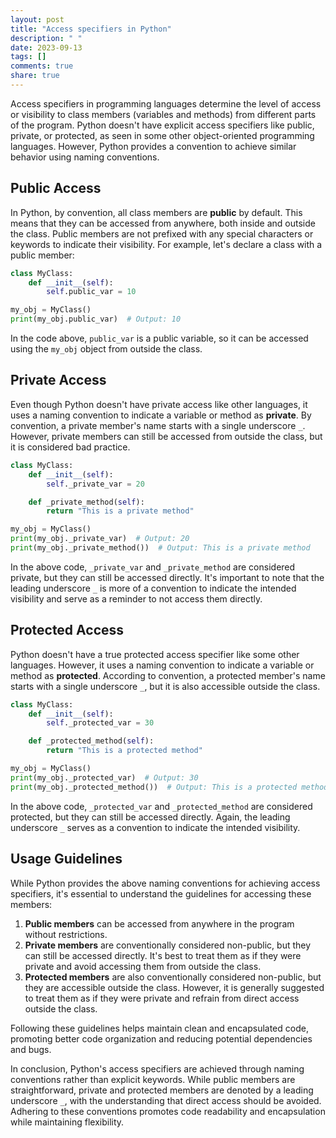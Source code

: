 ```yaml
---
layout: post
title: "Access specifiers in Python"
description: " "
date: 2023-09-13
tags: []
comments: true
share: true
---
```


Access specifiers in programming languages determine the level of access or visibility to class members (variables and methods) from different parts of the program. Python doesn't have explicit access specifiers like public, private, or protected, as seen in some other object-oriented programming languages. However, Python provides a convention to achieve similar behavior using naming conventions.

## Public Access

In Python, by convention, all class members are **public** by default. This means that they can be accessed from anywhere, both inside and outside the class. Public members are not prefixed with any special characters or keywords to indicate their visibility. For example, let's declare a class with a public member:

```python
class MyClass:
    def __init__(self):
        self.public_var = 10

my_obj = MyClass()
print(my_obj.public_var)  # Output: 10
```

In the code above, `public_var` is a public variable, so it can be accessed using the `my_obj` object from outside the class.

## Private Access

Even though Python doesn't have private access like other languages, it uses a naming convention to indicate a variable or method as **private**. By convention, a private member's name starts with a single underscore `_`. However, private members can still be accessed from outside the class, but it is considered bad practice.

```python
class MyClass:
    def __init__(self):
        self._private_var = 20

    def _private_method(self):
        return "This is a private method"

my_obj = MyClass()
print(my_obj._private_var)  # Output: 20
print(my_obj._private_method())  # Output: This is a private method
```

In the above code, `_private_var` and `_private_method` are considered private, but they can still be accessed directly. It's important to note that the leading underscore `_` is more of a convention to indicate the intended visibility and serve as a reminder to not access them directly.

## Protected Access

Python doesn't have a true protected access specifier like some other languages. However, it uses a naming convention to indicate a variable or method as **protected**. According to convention, a protected member's name starts with a single underscore `_`, but it is also accessible outside the class.

```python
class MyClass:
    def __init__(self):
        self._protected_var = 30

    def _protected_method(self):
        return "This is a protected method"

my_obj = MyClass()
print(my_obj._protected_var)  # Output: 30
print(my_obj._protected_method())  # Output: This is a protected method
```

In the above code, `_protected_var` and `_protected_method` are considered protected, but they can still be accessed directly. Again, the leading underscore `_` serves as a convention to indicate the intended visibility.

## Usage Guidelines

While Python provides the above naming conventions for achieving access specifiers, it's essential to understand the guidelines for accessing these members:

1. **Public members** can be accessed from anywhere in the program without restrictions.
2. **Private members** are conventionally considered non-public, but they can still be accessed directly. It's best to treat them as if they were private and avoid accessing them from outside the class.
3. **Protected members** are also conventionally considered non-public, but they are accessible outside the class. However, it is generally suggested to treat them as if they were private and refrain from direct access outside the class.

Following these guidelines helps maintain clean and encapsulated code, promoting better code organization and reducing potential dependencies and bugs.

In conclusion, Python's access specifiers are achieved through naming conventions rather than explicit keywords. While public members are straightforward, private and protected members are denoted by a leading underscore `_`, with the understanding that direct access should be avoided. Adhering to these conventions promotes code readability and encapsulation while maintaining flexibility.